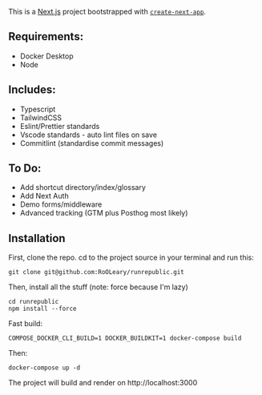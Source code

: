 This is a [Next.js](https://nextjs.org/) project bootstrapped with [`create-next-app`](https://github.com/vercel/next.js/tree/canary/packages/create-next-app).


## Requirements:

- Docker Desktop
- Node

## Includes: 

- Typescript
- TailwindCSS
- Eslint/Prettier standards
- Vscode standards - auto lint files on save
- Commitlint (standardise commit messages)

## To Do: 

- Add shortcut directory/index/glossary
- Add Next Auth
- Demo forms/middleware
- Advanced tracking (GTM plus Posthog most likely)


## Installation

First, clone the repo. cd to the project source in your terminal and run this:

```
git clone git@github.com:RoOLeary/runrepublic.git
```

Then, install all the stuff
(note: force because I'm lazy)

```
cd runrepublic
npm install --force
```

Fast build: 
```
COMPOSE_DOCKER_CLI_BUILD=1 DOCKER_BUILDKIT=1 docker-compose build
```

Then:
```
docker-compose up -d
```

The project will build and render on http://localhost:3000